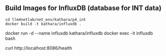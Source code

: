 ## Build Images for InfluxDB (database for INT data)

```shell
cd llm4netlab/net_env/kathara/p4_int
docker build -t kathara/influxdb .
```

docker run -d --name influxdb kathara/influxdb
docker exec -it influxdb bash

curl http://localhost:8086/health